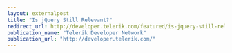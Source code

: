 ```yaml
---
layout: externalpost
title: "Is jQuery Still Relevant?"
redirect_url: http://developer.telerik.com/featured/is-jquery-still-relevant/
publication_name: "Telerik Developer Network"
publication_url: "http://developer.telerik.com/"
---
```


